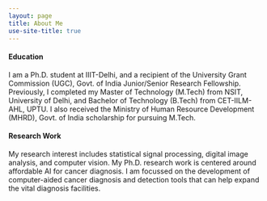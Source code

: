 ```yaml
---
layout: page
title: About Me
use-site-title: true
---
```


<h4>Education</h4> I am a Ph.D. student at IIIT-Delhi, and a recipient of the University Grant Commission (UGC), Govt. of India Junior/Senior Research Fellowship. Previously, I completed my Master of Technology (M.Tech) from NSIT, University of Delhi, and  Bachelor of Technology (B.Tech)  from CET-IILM-AHL, UPTU. I also received the Ministry of Human Resource Development (MHRD), Govt. of India scholarship for pursuing M.Tech. 

<h4>Research Work</h4> My research interest includes statistical signal processing, digital image analysis, and computer vision.  My Ph.D. research work is centered around affordable AI for cancer diagnosis. I am focussed on the development of computer-aided cancer diagnosis and detection tools that can help expand the vital diagnosis facilities. 
